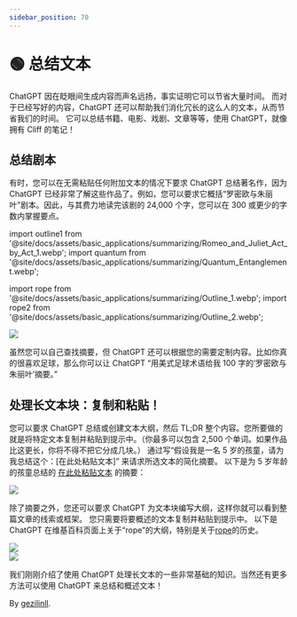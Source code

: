 ```yaml
---
sidebar_position: 70
---
```


# 🟢 总结文本

ChatGPT 因在眨眼间生成内容而声名远扬，事实证明它可以节省大量时间。
而对于已经写好的内容，ChatGPT 还可以帮助我们消化冗长的这么人的文本，从而节省我们的时间。
它可以总结书籍、电影、戏剧、文章等等，使用 ChatGPT，就像拥有 Cliff 的笔记！

## 总结剧本

有时，您可以在无需粘贴任何附加文本的情况下要求 ChatGPT 总结著名作，因为 ChatGPT 已经非常了解这些作品了。例如，您可以要求它概括“罗密欧与朱丽叶”剧本。因此，与其费力地读完该剧的 24,000 个字，您可以在 300 或更少的字数内掌握要点。


import outline1 from '@site/docs/assets/basic_applications/summarizing/Romeo_and_Juliet_Act_by_Act_1.webp';
import quantum from '@site/docs/assets/basic_applications/summarizing/Quantum_Entanglement.webp';

import rope from '@site/docs/assets/basic_applications/summarizing/Outline_1.webp';
import rope2 from '@site/docs/assets/basic_applications/summarizing/Outline_2.webp';

<div style={{textAlign: 'left'}}>
  <img src={outline1} style={{width: "750px"}} />
</div>

虽然您可以自己查找摘要，但 ChatGPT 还可以根据您的需要定制内容。比如你真的很喜欢足球，那么你可以让 ChatGPT “用美式足球术语给我 100 字的‘罗密欧与朱丽叶’摘要。”

## 处理长文本块：复制和粘贴！

您可以要求 ChatGPT 总结或创建文本大纲，然后 TL;DR 整个内容。您所要做的就是将特定文本复制并粘贴到提示中。（你最多可以包含 2,500 个单词。如果作品比这更长，你将不得不把它分成几块。）
通过写“假设我是一名 5 岁的孩童，请为我总结这个：[在此处粘贴文本]” 来请求所选文本的简化摘要。
以下是为 5 岁年龄的孩童总结的 [在此处粘贴文本](https://en.wikipedia.org/wiki/Quantum_entanglement#:~:text=vte-,Quantum%20entanglement,-is%20the%20phenomenon) 的摘要：

<div style={{textAlign: 'left'}}>
  <img src={quantum} style={{width: "750px"}} />
</div>

除了摘要之外，您还可以要求 ChatGPT 为文本块编写大纲，这样你就可以看到整篇文章的线索或框架。
您只需要将要概述的文本复制并粘贴到提示中。
以下是 ChatGPT 在维基百科页面上关于“rope”的大纲，特别是关于[rope](https://en.wikipedia.org/wiki/Rope#:~:text=to%20pull%20ropes.-,History,-Ancient%20Egyptians%20were)的历史。

<div style={{textAlign: 'left'}}>
  <img src={rope} style={{width: "750px"}} />
</div>

<div style={{textAlign: 'left'}}>
  <img src={rope2} style={{width: "750px"}} />
</div>

我们刚刚介绍了使用 ChatGPT 处理长文本的一些非常基础的知识。当然还有更多方法可以使用 ChatGPT 来总结和概述文本！

By [gezilinll](https://github.com/gezilinll).
